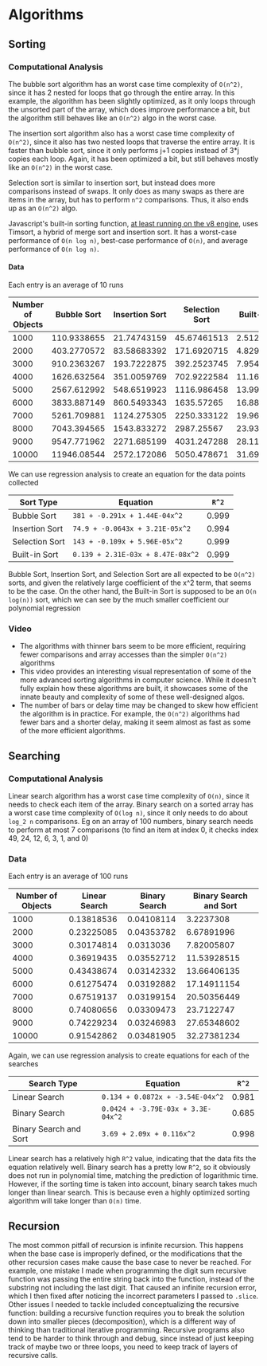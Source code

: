 # Algorithms

## Sorting

### Computational Analysis

The bubble sort algorithm has an worst case time complexity of `O(n^2)`, since it has 2 nested for loops that go through the entire array. In this example, the algorithm has been slightly optimized, as it only loops through the unsorted part of the array, which does improve performance a bit, but the algorithm still behaves like an `O(n^2)` algo in the worst case.

The insertion sort algorithm also has a worst case time complexity of `O(n^2)`, since it also has two nested loops that traverse the entire array. It is faster than bubble sort, since it only performs j+1 copies instead of 3\*j copies each loop. Again, it has been optimized a bit, but still behaves mostly like an `O(n^2)` in the worst case.

Selection sort is similar to insertion sort, but instead does more comparisons instead of swaps. It only does as many swaps as there are items in the array, but has to perform `n^2` comparisons. Thus, it also ends up as an `O(n^2)` algo.

Javascript's built-in sorting function, [at least running on the v8 engine](https://v8.dev/blog/array-sort), uses Timsort, a hybrid of merge sort and insertion sort. It has a worst-case performance of `O(n log n)`, best-case performance of `O(n)`, and average performance of `O(n log n)`.

#### Data

Each entry is an average of 10 runs

| Number of Objects | Bubble Sort | Insertion Sort | Selection Sort | Built-in Sort |
| ----------------- | ----------- | -------------- | -------------- | ------------- |
| 1000              | 110.9338655 | 21.74743159    | 45.67461513    | 2.51229394    |
| 2000              | 403.2770572 | 83.58683392    | 171.6920715    | 4.82962935    |
| 3000              | 910.2363267 | 193.7222875    | 392.2523745    | 7.95494459    |
| 4000              | 1626.632564 | 351.0059769    | 702.9222584    | 11.16753266   |
| 5000              | 2567.612992 | 548.6519923    | 1116.986458    | 13.99012056   |
| 6000              | 3833.887149 | 860.5493343    | 1635.57265     | 16.8849648    |
| 7000              | 5261.709881 | 1124.275305    | 2250.333122    | 19.9661986    |
| 8000              | 7043.394565 | 1543.833272    | 2987.25567     | 23.9343923    |
| 9000              | 9547.771962 | 2271.685199    | 4031.247288    | 28.1181272    |
| 10000             | 11946.08544 | 2572.172086    | 5050.478671    | 31.695652     |

We can use regression analysis to create an equation for the data points collected

| Sort Type      | Equation                          | `R^2` |
| -------------- | --------------------------------- | ----- |
| Bubble Sort    | `381 + -0.291x + 1.44E-04x^2`     | 0.999 |
| Insertion Sort | `74.9 + -0.0643x + 3.21E-05x^2`   | 0.994 |
| Selection Sort | `143 + -0.109x + 5.96E-05x^2`     | 0.999 |
| Built-in Sort  | `0.139 + 2.31E-03x + 8.47E-08x^2` | 0.999 |

Bubble Sort, Insertion Sort, and Selection Sort are all expected to be `O(n^2)` sorts, and given the relatively large coefficient of the x^2 term, that seems to be the case. On the other hand, the Built-in Sort is supposed to be an `O(n log(n))` sort, which we can see by the much smaller coefficient our polynomial regression

### Video

- The algorithms with thinner bars seem to be more efficient, requiring fewer comparisons and array accesses than the simpler `O(n^2)` algorithms
- This video provides an interesting visual representation of some of the more advanced sorting algorithms in computer science. While it doesn't fully explain how these algorithms are built, it showcases some of the innate beauty and complexity of some of these well-designed algos.
- The number of bars or delay time may be changed to skew how efficient the algorithm is in practice. For example, the `O(n^2)` algorithms had fewer bars and a shorter delay, making it seem almost as fast as some of the more efficient algorithms.

## Searching

### Computational Analysis

Linear search algorithm has a worst case time complexity of `O(n)`, since it needs to check each item of the array. Binary search on a sorted array has a worst case time complexity of `O(log n)`, since it only needs to do about `log_2 n` comparisons. Eg on an array of 100 numbers, binary search needs to perform at most 7 comparisons (to find an item at index 0, it checks index 49, 24, 12, 6, 3, 1, and 0)

### Data

Each entry is an average of 100 runs

| Number of Objects | Linear Search | Binary Search | Binary Search and Sort |
| ----------------- | ------------- | ------------- | ---------------------- |
| 1000              | 0.13818536    | 0.04108114    | 3.2237308              |
| 2000              | 0.23225085    | 0.04353782    | 6.67891996             |
| 3000              | 0.30174814    | 0.0313036     | 7.82005807             |
| 4000              | 0.36919435    | 0.03552712    | 11.53928515            |
| 5000              | 0.43438674    | 0.03142332    | 13.66406135            |
| 6000              | 0.61275474    | 0.03192882    | 17.14911154            |
| 7000              | 0.67519137    | 0.03199154    | 20.50356449            |
| 8000              | 0.74080656    | 0.03309473    | 23.7122747             |
| 9000              | 0.74229234    | 0.03246983    | 27.65348602            |
| 10000             | 0.91542862    | 0.03481905    | 32.27381234            |

Again, we can use regression analysis to create equations for each of the searches

| Search Type            | Equation                           | `R^2` |
| ---------------------- | ---------------------------------- | ----- |
| Linear Search          | `0.134 + 0.0872x + -3.54E-04x^2`   | 0.981 |
| Binary Search          | `0.0424 + -3.79E-03x + 3.3E-04x^2` | 0.685 |
| Binary Search and Sort | `3.69 + 2.09x + 0.116x^2`          | 0.998 |

Linear search has a relatively high `R^2` value, indicating that the data fits the equation relatively well. Binary search has a pretty low `R^2`, so it obviously does not run in polynomial time, matching the prediction of logarithmic time. However, if the sorting time is taken into account, binary search takes much longer than linear search. This is because even a highly optimized sorting algorithm will take longer than `O(n)` time.

## Recursion

The most common pitfall of recursion is infinite recursion. This happens when the base case is improperly defined, or the modifications that the other recursion cases make cause the base case to never be reached. For example, one mistake I made when programming the digit sum recursive function was passing the entire string back into the function, instead of the substring not including the last digit. That caused an infinite recursion error, which I then fixed after noticing the incorrect parameters I passed to `.slice`. Other issues I needed to tackle included conceptualizing the recursive function: building a recursive function requires you to break the solution down into smaller pieces (decomposition), which is a different way of thinking than traditional iterative programming. Recursive programs also tend to be harder to think through and debug, since instead of just keeping track of maybe two or three loops, you need to keep track of layers of recursive calls.

